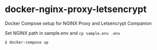 # docker-nginx-proxy-letsencrypt
Docker Compose setup for NGINX Proxy and Letsencrypt Companion

Set NGINX path in sample.env and ```cp sample.env .env```

```bash
$ docker-compose up
```
